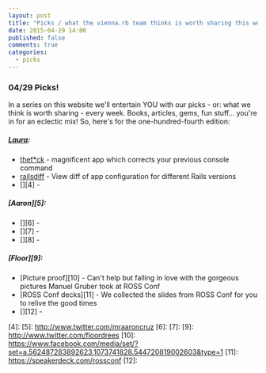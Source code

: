 ```yaml
---
layout: post
title: "Picks / what the vienna.rb team thinks is worth sharing this week"
date: 2015-04-29 14:00
published: false
comments: true
categories:
  - picks
---
```


### 04/29 Picks!

In a series on this website we'll entertain YOU with our picks - or: what we think is worth sharing - every week.
Books, articles, gems, fun stuff... you're in for an eclectic mix! So, here's for the one-hundred-fourth edition:

##### [Laura][1]:
- [thef*ck][2] - magnificent app which corrects your previous console command
- [railsdiff][3] - View diff of app configuration for different Rails versions
- [][4] -

##### [Aaron][5]:
- [][6] -
- [][7] -
- [][8] -


##### [Floor][9]:
- [Picture proof][10] - Can't help but falling in love with the gorgeous pictures Manuel Gruber took at ROSS Conf
- [ROSS Conf decks][11] - We collected the slides from ROSS Conf for you to relive the good times 
- [][12] -


[1]: http://www.twitter.com/alicetragedy
[2]: https://github.com/nvbn/thefuck
[3]: http://railsdiff.org
[4]:
[5]: http://www.twitter.com/mraaroncruz
[6]:
[7]:
[9]: http://www.twitter.com/floordrees
[10]: https://www.facebook.com/media/set/?set=a.562487283892623.1073741828.544720819002603&type=1
[11]: https://speakerdeck.com/rossconf
[12]:
